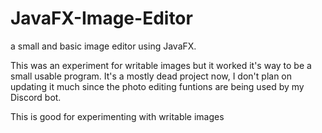 # JavaFX-Image-Editor
a small and basic image editor using JavaFX. 

This was an experiment for writable images but it worked it's way to be a small usable program. 
It's a mostly dead project now, I don't plan on updating it much since the photo editing funtions are being used by my Discord bot.

This is good for experimenting with writable images
